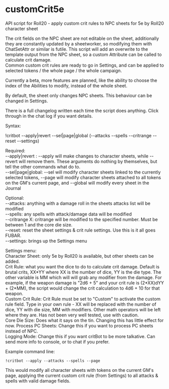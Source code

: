 # customCrit5e
API script for Roll20 - apply custom crit rules to NPC sheets for 5e by Roll20 character sheet

The crit fields on the NPC sheet are not editable on the sheet, additionally they are constantly updated by a sheetworker,
so modifying them with ChatSetAttr or similar is futile. This script will add an overwrite to the template output from the
NPC sheet, so a custom Attribute can be called to calculate crit damage.  
Common custom crit rules are ready to go in Settings, and can be applied to selected tokens / the whole page / the whole
campaign.

Currently a beta, more features are planned, like the ability to choose the index of the Abilities to modify, instead of
the whole sheet.

By default, the sheet only changes NPC sheets. This behaviour can be changed in Settings.

There is a full changelog written each time the script does anything. Click through in the chat log if you want details.

Syntax:

!critbot --apply|revert --sel|page|global (--attacks --spells --critrange --reset --settings)

Required:  
	--apply|revert : --apply will make changes to character sheets, while --revert will remove them. These arguments 
		do nothing by themselves, but tell the other commands what do to.  
	--sel|page|global: --sel will modify character sheets linked to the currently selected tokens, --page will modify
		character sheets attached to all tokens on the GM's current page, and --global will modify every sheet
		in the Journal
		
Optional:  
	--attacks:	anything with a damage roll in the sheets attacks list will be modified  
--spells:	any spells with attack/damage data will be modified  
--critrange X:	critrange will be modified to the specified number. Must be between 1 and the core die size.  
--reset:	reset the sheet settings & crit rule settings. Use this is it all goes FUBAR.  
--settings:	brings up the Settings menu  
	
Settings menu:  
	Character Sheet:	only 5e by Roll20 is available, but other sheets can be added.   
	Crit Rule:		what you want the dice to do to calculate crit damage. Default is brutal crits,
				XX\*YY where XX is the number of dice, YY is the die type. The other variable is
				MM which will will grab any modifier from the damage. For example, if the weapon
				damage is "2d6 + 5" and your crit rule is (2\*XX)dYY + (2\*MM), the script would
				change the crit calculation to 4d6 + 10 for that weapon.  
	Custom Crit Rule:	Crit Rule must be set to "Custom" to activate the custom rule field. Type in your
				own rule - XX will be replaced with the number of dice, YY with die size, MM with 
				modifiers. Other math operators will be left where they are. Has not been very
				well tested, use with caution.  
	Core Die Size:		Does what it says on the tin. Changing this has little effect for now.
	Process PC Sheets:	Change this if you want to process PC sheets instead of NPC.  
	Logging Mode:		Change this if you want critBot to be more talkative. Can send more info to console,
				or to chat if you prefer.  
				
Example command line:
```
!critbot --apply --attacks --spells --page
```
This would modify all character sheets with tokens on the current GM's page, applying the current custom crit rule
(from Settings) to all attacks & spells with valid damage fields.
